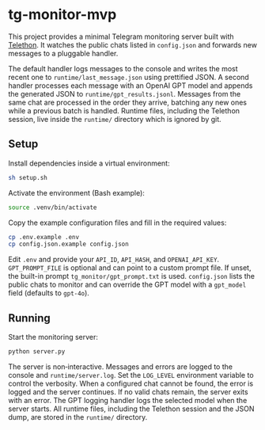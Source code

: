 # tg-monitor-mvp

This project provides a minimal Telegram monitoring server built with [Telethon](https://github.com/LonamiWebs/Telethon). It watches the public chats listed in `config.json` and forwards new messages to a pluggable handler.

The default handler logs messages to the console and writes the most recent one to
`runtime/last_message.json` using prettified JSON. A second handler processes
each message with an OpenAI GPT model and appends the generated JSON
to `runtime/gpt_results.jsonl`. Messages from the same chat are processed in the
order they arrive, batching any new ones while a previous batch is handled.
Runtime files, including the Telethon session, live inside the `runtime/`
directory which is ignored by git.

## Setup

Install dependencies inside a virtual environment:

```sh
sh setup.sh
```

Activate the environment (Bash example):

```sh
source .venv/bin/activate
```

Copy the example configuration files and fill in the required values:

```sh
cp .env.example .env
cp config.json.example config.json
```

Edit `.env` and provide your `API_ID`, `API_HASH`, and `OPENAI_API_KEY`.
`GPT_PROMPT_FILE` is optional and can point to a custom prompt file. If unset,
the built-in prompt `tg_monitor/gpt_prompt.txt` is used.
`config.json` lists the public chats to monitor and can override the GPT model
with a `gpt_model` field (defaults to `gpt-4o`).

## Running

Start the monitoring server:

```sh
python server.py
```

The server is non‑interactive. Messages and errors are logged to the console and
`runtime/server.log`. Set the `LOG_LEVEL` environment variable to control the
verbosity. When a configured chat cannot be found, the error is logged and the
server continues. If no valid chats remain, the server exits with an error. The
GPT logging handler logs the selected model when the server starts. All runtime
files, including the Telethon session and the JSON dump, are stored in the
`runtime/` directory.
